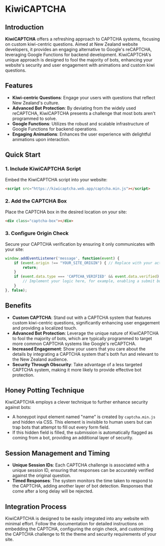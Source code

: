 # KiwiCAPTCHA

## Introduction
**KiwiCAPTCHA** offers a refreshing approach to CAPTCHA systems, focusing on custom kiwi-centric 
questions. Aimed at New Zealand website developers, it provides an engaging alternative to Google's 
reCAPTCHA, leveraging Google Functions for backend development. KiwiCAPTCHA's unique approach is 
designed to fool the majority of bots, enhancing your website's security and user engagement with 
animations and custom kiwi questions.

## Features

- **Kiwi-centric Questions**: Engage your users with questions that reflect New Zealand's culture.
- **Advanced Bot Protection**: By deviating from the widely used reCAPTCHA, KiwiCAPTCHA presents a 
challenge that most bots aren't programmed to solve.
- **Google Functions**: Utilizes the robust and scalable infrastructure of Google Functions for 
backend operations.
- **Engaging Animations**: Enhances the user experience with delightful animations upon interaction.

## Quick Start

### 1. Include KiwiCAPTCHA Script

Embed the KiwiCAPTCHA script into your website:

```html
<script src="https://kiwicaptcha.web.app/captcha.min.js"></script>
```

### 2. Add the CAPTCHA Box

Place the CAPTCHA box in the desired location on your site:

```html
<div class="captcha-box"></div>
```

### 3. Configure Origin Check

Secure your CAPTCHA verification by ensuring it only communicates with your site:

```javascript
window.addEventListener('message', function(event) {
    if (event.origin !== "YOUR_SITE_ORIGIN") { // Replace with your actual site origin
        return;
    }
    if (event.data.type === 'CAPTCHA_VERIFIED' && event.data.verified) {
        // Implement your logic here, for example, enabling a submit button
    }
}, false);
```


## Benefits

- **Custom CAPTCHA**: Stand out with a CAPTCHA system that features custom kiwi-centric questions, 
significantly enhancing user engagement and providing a localized touch.
- **Advanced Bot Protection**: Leverage the unique nature of KiwiCAPTCHA to fool the majority of bots, 
which are typically programmed to target more common CAPTCHA systems like Google's reCAPTCHA.
- **Increased Engagement**: Show your users that you care about the details by integrating a CAPTCHA 
system that's both fun and relevant to the New Zealand audience.
- **Security Through Obscurity**: Take advantage of a less targeted CAPTCHA system, making it more 
likely to provide effective bot protection.

## Honey Potting Technique

KiwiCAPTCHA employs a clever technique to further enhance security against bots:

- A honeypot input element named "name" is created by `captcha.min.js` and hidden via CSS. This 
element is invisible to human users but can trap bots that attempt to fill out every form field.
- If this hidden field is filled, the submission is automatically flagged as coming from a bot, 
providing an additional layer of security.

## Session Management and Timing

- **Unique Session IDs**: Each CAPTCHA challenge is associated with a unique session ID, ensuring that 
responses can be accurately verified against the original question.
- **Timed Responses**: The system monitors the time taken to respond to the CAPTCHA, adding another 
layer of bot detection. Responses that come after a long delay will be rejected.

## Integration Process

KiwiCAPTCHA is designed to be easily integrated into any website with minimal effort. Follow the 
documentation for detailed instructions on embedding the CAPTCHA, configuring the origin check, and 
customizing the CAPTCHA challenge to fit the theme and security requirements of your site.


